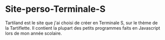 # Site-perso-Terminale-S

Tartiland est le site que j'ai choisi de créer en Terminale S, sur le thème de la Tartiflette.
Il contient la plupart des petits programmes faits en Javascript lors de mon année scolaire. 
